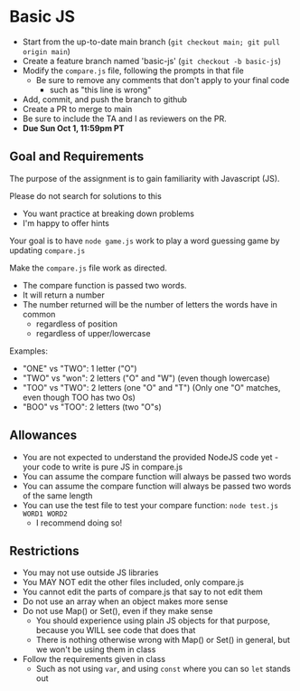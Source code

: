 # Basic JS 

* Start from the up-to-date main branch (`git checkout main; git pull origin main`)
* Create a feature branch named 'basic-js' (`git checkout -b basic-js`)
* Modify the `compare.js` file, following the prompts in that file
  - Be sure to remove any comments that don't apply to your final code
    - such as "this line is wrong"
* Add, commit, and push the branch to github
* Create a PR to merge to main
* Be sure to include the TA and I as reviewers on the PR.  
* **Due Sun Oct 1, 11:59pm PT**

## Goal and Requirements

The purpose of the assignment is to gain familiarity with Javascript (JS).

Please do not search for solutions to this 
- You want practice at breaking down problems 
- I'm happy to offer hints

Your goal is to have `node game.js` work to play a word guessing game by updating `compare.js`

Make the `compare.js` file work as directed.  
* The compare function is passed two words.
* It will return a number
* The number returned will be the number of letters the words have in common
  * regardless of position
  * regardless of upper/lowercase

Examples: 
* "ONE" vs "TWO": 1 letter ("O")
* "TWO" vs "won": 2 letters ("O" and "W") (even though lowercase)
* "TOO" vs "TWO": 2 letters (one "O" and "T") (Only one "O" matches, even though TOO has two Os)
* "BOO" vs "TOO": 2 letters (two "O"s)

## Allowances
* You are not expected to understand the provided NodeJS code yet - your code to write is pure JS in compare.js
* You can assume the compare function will always be passed two words 
* You can assume the compare function will always be passed two words of the same length
* You can use the test file to test your compare function: `node test.js WORD1 WORD2`
  - I recommend doing so!

## Restrictions 
* You may not use outside JS libraries
* You MAY NOT edit the other files included, only compare.js
* You cannot edit the parts of compare.js that say to not edit them
* Do not use an array when an object makes more sense
* Do not use Map() or Set(), even if they make sense
  * You should experience using plain JS objects for that purpose, because you WILL see code that does that
  * There is nothing otherwise wrong with Map() or Set() in general, but we won't be using them in class
* Follow the requirements given in class
  - Such as not using `var`, and using `const` where you can so `let` stands out

